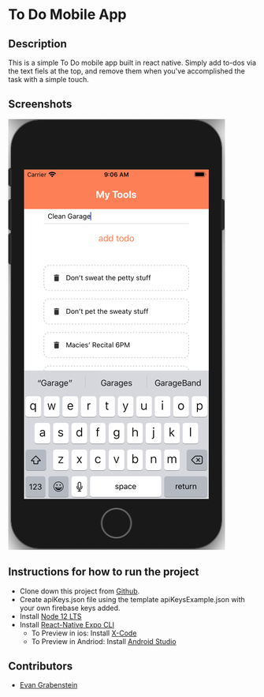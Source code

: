 # To Do Mobile App

## Description
This is a simple To Do mobile app built in react native. Simply add to-dos via the text fiels at the top, and remove them when you've accomplished the task with a simple touch.


## Screenshots
![App Prievew](https://github.com/evangdesigns/To-do-List-Mobile-App/blob/master/assets/Screen%20Shot%202020-06-12%20at%209.06.09%20AM.png?raw=true)

## Instructions for how to run the project
* Clone down this project from [Github](https://github.com/evangdesigns/To-do-List-Mobile-App).
* Create apiKeys.json file using the template apiKeysExample.json with your own firebase keys added.
* Install [Node 12 LTS](https://nodejs.org/en/download/)
* Install [React-Native Expo CLI](https://reactnative.dev/docs/environment-setup)
  * To Preview in ios: Install [X-Code](https://apps.apple.com/us/app/xcode/id497799835)
  * To Preview in Andriod: Install [Android Studio](https://developer.android.com/studio)

## Contributors
* [Evan Grabenstein](https://github.com/evangdesigns)
